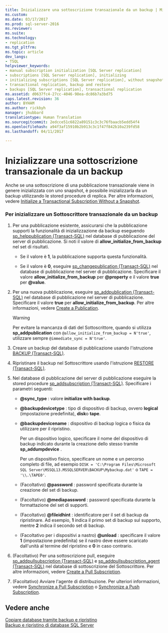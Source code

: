 ```yaml
---
title: Inizializzare una sottoscrizione transazionale da un backup | Microsoft Docs
ms.custom: 
ms.date: 03/17/2017
ms.prod: sql-server-2016
ms.reviewer: 
ms.suite: 
ms.technology:
- replication
ms.tgt_pltfrm: 
ms.topic: article
dev_langs:
- TSQL
helpviewer_keywords:
- manual subscription initialization [SQL Server replication]
- subscriptions [SQL Server replication], initializing
- initializing subscriptions [SQL Server replication], without snapshots
- transactional replication, backup and restore
- backups [SQL Server replication], transactional replication
ms.assetid: d0637fc4-27cc-4046-98ea-dc86b7a3bd75
caps.latest.revision: 36
author: BYHAM
ms.author: rickbyh
manager: jhubbard
translationtype: Human Translation
ms.sourcegitcommit: 2edcce51c6822a89151c3c3c76fbaacb5edd54f4
ms.openlocfilehash: a94f3af15910b2b913c3c1f47f842b10a239fd58
ms.lasthandoff: 04/11/2017

---
```

# <a name="initialize-a-transactional-subscription-from-a-backup"></a>Inizializzare una sottoscrizione transazionale da un backup
  Anche se una sottoscrizione di una pubblicazione transazionale viene in genere inizializzata con uno snapshot, è possibile inizializzarla da un backup utilizzando le stored procedure di replica. Per altre informazioni, vedere [Initialize a Transactional Subscription Without a Snapshot](../../relational-databases/replication/initialize-a-transactional-subscription-without-a-snapshot.md).  
  
### <a name="to-initialize-a-transactional-subscriber-from-a-backup"></a>Per inizializzare un Sottoscrittore transazionale da un backup  
  
1.  Per una pubblicazione esistente, assicurarsi che la pubblicazione supporti la funzionalità di inizializzazione da backup eseguendo [sp_helppublication &#40;Transact-SQL&#41;](../../relational-databases/system-stored-procedures/sp-helppublication-transact-sql.md) nel database di pubblicazione del server di pubblicazione. Si noti il valore di **allow_initialize_from_backup** nel set di risultati.  
  
    -   Se il valore è **1**, la pubblicazione supporta questa funzionalità.  
  
    -   Se il valore è **0**, eseguire [sp_changepublication &#40;Transact-SQL&#41;](../../relational-databases/system-stored-procedures/sp-changepublication-transact-sql.md) nel database di pubblicazione nel server di pubblicazione. Specificare il valore **allow_initialize_from_backup** per **@property** e il valore **true** per **@value**.  
  
2.  Per una nuova pubblicazione, eseguire [sp_addpublication &#40;Transact-SQL&#41;](../../relational-databases/system-stored-procedures/sp-addpublication-transact-sql.md) nel database di pubblicazione nel server di pubblicazione. Specificare il valore **true** per **allow_initialize_from_backup**. Per altre informazioni, vedere [Create a Publication](../../relational-databases/replication/publish/create-a-publication.md).  
  
    > [!WARNING]  
    >  Per evitare la mancanza di dati del Sottoscrittore, quando si utilizza **sp_addpublication** con `@allow_initialize_from_backup = N'true'`, utilizzare sempre `@immediate_sync = N'true'`.  
  
3.  Creare un backup del database di pubblicazione usando l'istruzione [BACKUP &#40;Transact-SQL&#41;](../../t-sql/statements/backup-transact-sql.md).  
  
4.  Ripristinare il backup nel Sottoscrittore usando l'istruzione [RESTORE &#40;Transact-SQL&#41;](../../t-sql/statements/restore-statements-transact-sql.md).  
  
5.  Nel database di pubblicazione del server di pubblicazione eseguire la stored procedure [sp_addsubscription &#40;Transact-SQL&#41;](../../relational-databases/system-stored-procedures/sp-addsubscription-transact-sql.md). Specificare i parametri seguenti:  
  
    -   **@sync_type** : valore **initialize with backup**.  
  
    -   **@backupdevicetype** : tipo di dispositivo di backup, ovvero **logical** (impostazione predefinita), **disk**o **tape**.  
  
    -   **@backupdevicename** : dispositivo di backup logica o fisica da utilizzare per il ripristino.  
  
         Per un dispositivo logico, specificare il nome del dispositivo di backup indicato durante la creazione dello stesso tramite **sp_addumpdevice** .  
  
         Per un dispositivo fisico, specificare un nome e un percorso completo di file, ad esempio `DISK = 'C:\Program Files\Microsoft SQL Server\MSSQL13.MSSQLSERVER\BACKUP\Mybackup.dat'` o `TAPE = '\\.\TAPE0'`.  
  
    -   (Facoltativo) **@password** : password specificata durante la creazione del set di backup.  
  
    -   (Facoltativo) **@mediapassword** : password specificata durante la formattazione del set di supporti.  
  
    -   (Facoltativo) **@fileidhint** : identificatore per il set di backup da ripristinare. Ad esempio, **1** indica il primo set di backup sul supporto, mentre **2** indica il secondo set di backup.  
  
    -   (Facoltativo per i dispositivi a nastro) **@unload** : specificare il valore **1** (impostazione predefinita) se il nastro deve essere scaricato dall'unità al termine del ripristino e **0** in caso contrario.  
  
6.  (Facoltativo) Per una sottoscrizione pull, eseguire [sp_addpullsubscription &#40;Transact-SQL&#41;](../../relational-databases/system-stored-procedures/sp-addpullsubscription-transact-sql.md) e [sp_addpullsubscription_agent &#40;Transact-SQL&#41;](../../relational-databases/system-stored-procedures/sp-addpullsubscription-agent-transact-sql.md) nel database di sottoscrizione del Sottoscrittore. Per altre informazioni, vedere [Create a Pull Subscription](../../relational-databases/replication/create-a-pull-subscription.md).  
  
7.  (Facoltativo) Avviare l'agente di distribuzione. Per ulteriori informazioni, vedere [Synchronize a Pull Subscription](../../relational-databases/replication/synchronize-a-pull-subscription.md) o [Synchronize a Push Subscription](../../relational-databases/replication/synchronize-a-push-subscription.md).  
  
## <a name="see-also"></a>Vedere anche  
 [Copiare database tramite backup e ripristino](../../relational-databases/databases/copy-databases-with-backup-and-restore.md)   
 [Backup e ripristino di database SQL Server](../../relational-databases/backup-restore/back-up-and-restore-of-sql-server-databases.md)  
  
  
